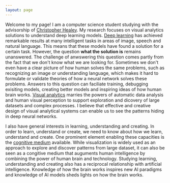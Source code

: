 ```yaml
---
layout: page
---
```


Welcome to my page! I am a computer science student studying with the advisorship of <a href="https://www.csc2.ncsu.edu/faculty/healey/">Christopher Healey</a>. My research focuses on visual analytics solutions to understand deep learning models. [Deep learning](https://www.nature.com/articles/nature14539) has achieved remarkable results at many intelligent tasks in areas of image, speech and natural language. This means that these models have found a solution for a certain task. However, the question **what the solution is** remains unanswered. The challenge of anwswering this question comes partly from the fact that we don't know what we are looking for. Sometimes we don't even have a clear picture of how human solves the same problems, such as recognizing an image or understanding language, which makes it hard to formulate or validate theories of how a neural network solves these problems. Answers to this question can faciliate training, debugging exisiting models, creating better models and inspiring ideas of how human brain works. [Visual analytics](https://en.wikipedia.org/wiki/Visual_analytics) marries the powers of automatic data analysis and human visual perception to support exploration and dicovery of large datasets and complex processes. I believe that effective and creative design of visual analytical systems can enable us to see the patterns hiding in deep neural networks.

I also have general interests in learning, understanding and creating. In order to learn, understand or create, we need to know about how we learn, understand and create. One prominent element enabling these capacities is the [cognitive medium](http://cognitivemedium.com) available. While visualization is widely used as an approach to explore and discover patterns from large dataset, it can also be seen as a congitive medium that auguments human intelligence by combining the power of human brain and technology. Studying learning, understanding and creating also has a reciprocal relationship with artificial intelligence. Knowledge of how the brain works inspires new AI paradigms and knowledge of AI models sheds lights on how the brain works.
